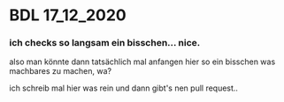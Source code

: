 # BDL 17_12_2020


### ich checks so langsam ein bisschen... nice.

also man könnte dann tatsächlich mal anfangen hier so ein bisschen was machbares zu machen, wa? 

ich schreib mal hier was rein und dann gibt's nen pull request.. 

